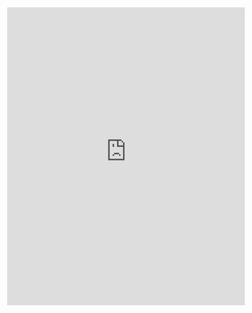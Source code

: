 <div style="text-align: center;"><iframe frameborder="0" sandbox="allow-scripts allow-same-origin" scrolling="no" src="https://html5.gamedistribution.com/rvvASMiM/740caa9e42874d5fb421755060c124e5/?gd_zone_config=eyJwYXJlbnRVUkwiOiJodHRwczovL2h0bWw1LmdhbWVkaXN0cmlidXRpb24uY29tLzc0MGNhYTllNDI4NzRkNWZiNDIxNzU1MDYwYzEyNGU1LyIsInBhcmVudERvbWFpbiI6Imh0bWw1LmdhbWVkaXN0cmlidXRpb24uY29tIiwidG9wRG9tYWluIjoiaHRtbDUuZ2FtZWRpc3RyaWJ1dGlvbi5jb20iLCJoYXNJbXByZXNzaW9uIjpmYWxzZSwibG9hZGVyRW5hYmxlZCI6dHJ1ZSwidmVyc2lvbiI6IjEuMS4zOSJ9" style="height: 600px; width: 480px;"></iframe>
